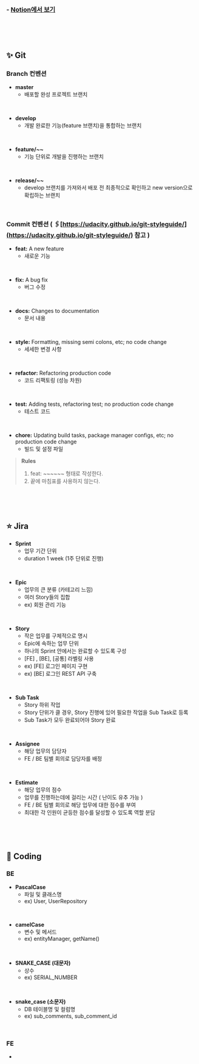 <br><br>
### - [Notion에서 보기](https://www.notion.so/8d51d36efb524ba9a12f1cd3bd8fafa1?v=2889481a50924fd089c2bbccdaa430f0&p=58980ed4cd4e4b3f8b49038ce03c483b)

<br><br><br>

## ✨ Git

### Branch 컨벤션

- **master**
    - 배포할 완성 프로젝트 브랜치
<br>

- **develop**
    - 개발 완료한 기능(feature 브랜치)을 통합하는 브랜치
<br>

- **feature/~~**
    - 기능 단위로 개발을 진행하는 브랜치
<br>

- **release/~~**
    - develop 브랜치를 가져와서 배포 전 최종적으로 확인하고 new version으로 확립하는 브랜치
<br>

### Commit 컨벤션 ( 🖇️[https://udacity.github.io/git-styleguide/](https://udacity.github.io/git-styleguide/)  참고 )


- **feat:** A new feature
    - 새로운 기능
<br>

- **fix:** A bug fix
    - 버그 수정
<br>

- **docs:** Changes to documentation
    - 문서 내용
<br>

- **style:** Formatting, missing semi colons, etc; no code change
    - 세세한 변경 사항
<br>

- **refactor:** Refactoring production code
    - 코드 리팩토링 (성능 차원)
<br>

- **test:** Adding tests, refactoring test; no production code change
    - 테스트 코드
<br>

- **chore:** Updating build tasks, package manager configs, etc; no production code change
    - 빌드 및 설정 파일
    
> **Rules** <br>
> 1. feat: ~~~~~~   형태로 작성한다. <br>
> 2. 끝에 마침표를 사용하지 않는다. <br>

<br><br><br>

## ⭐ Jira

- **Sprint**
    - 업무 기간 단위
    - duration 1 week (1주 단위로 진행)
<br>

- **Epic**
    - 업무의 큰 분류 (카테고리 느낌)
    - 여러 Story들의 집합
    - ex) 회원 관리 기능
<br>

- **Story**
    - 작은 업무를 구체적으로 명시
    - Epic에 속하는 업무 단위
    - 하나의 Sprint 안에서는 완료할 수 있도록 구성
    - [FE] , [BE], [공통] 라벨링 사용
    - ex) [FE] 로그인 페이지 구현
    - ex) [BE] 로그인 REST API 구축
<br>

- **Sub Task**
    - Story 하위 작업
    - Story 단위가 클 경우, Story 진행에 있어 필요한 작업을 Sub Task로 등록
    - Sub Task가 모두 완료되어야 Story 완료
<br>

- **Assignee**
    - 해당 업무의 담당자
    - FE / BE 팀별 회의로 담당자를 배정
<br>

- **Estimate**
    - 해당 업무의 점수
    - 업무를 진행하는데에 걸리는 시간 ( 난이도 유추 가능 )
    - FE / BE 팀별 회의로 해당 업무에 대한 점수를 부여
    - 최대한 각 인원이 균등한 점수를 달성할 수 있도록 역할 분담

<br><br><br>

## 📜 Coding

### **BE**

- **PascalCase**
    - 파일 및 클래스명
    - ex) User, UserRepository
<br>

- **camelCase**
    - 변수 및 메서드
    - ex) entityManager, getName()
<br>

- **SNAKE_CASE (대문자)**
    - 상수
    - ex) SERIAL_NUMBER
<br>

- **snake_case (소문자)**
    - DB 테이블명 및 컬럼명
    - ex) sub_comments, sub_comment_id
<br>


### **FE**

-
